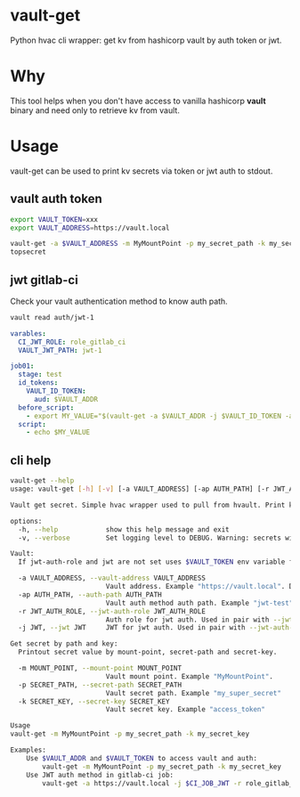 # vault-get
Python hvac cli wrapper: get kv from hashicorp vault by auth token or jwt. 

# Why
This tool helps when you don't have access to vanilla hashicorp **vault** binary and need only to retrieve kv from vault.

# Usage

vault-get can be used to print kv secrets via token or jwt auth to stdout.

## vault auth token

```bash
export VAULT_TOKEN=xxx
export VAULT_ADDRESS=https://vault.local

vault-get -a $VAULT_ADDRESS -m MyMountPoint -p my_secret_path -k my_secret_key
topsecret
```

## jwt gitlab-ci
Check your vault authentication method to know auth path.

```bash
vault read auth/jwt-1
```

```yaml
varables:
  CI_JWT_ROLE: role_gitlab_ci
  VAULT_JWT_PATH: jwt-1

job01:
  stage: test
  id_tokens:
    VAULT_ID_TOKEN:
      aud: $VAULT_ADDR
  before_script:
    - export MY_VALUE="$(vault-get -a $VAULT_ADDR -j $VAULT_ID_TOKEN -ap $VAULT_JWT_PATH -r $CI_JWT_ROLE -m MyMountPoint -p my_secret_path -k my_secret_key)"
  script:
    - echo $MY_VALUE

```


## cli help

```bash
vault-get --help
usage: vault-get [-h] [-v] [-a VAULT_ADDRESS] [-ap AUTH_PATH] [-r JWT_AUTH_ROLE] [-j JWT] -m MOUNT_POINT -p SECRET_PATH -k SECRET_KEY

Vault get secret. Simple hvac wrapper used to pull from hvault. Print kv-secret from vault to stdout.

options:
  -h, --help            show this help message and exit
  -v, --verbose         Set logging level to DEBUG. Warning: secrets will be revealed.

Vault:
  If jwt-auth-role and jwt are not set uses $VAULT_TOKEN env variable for auth.

  -a VAULT_ADDRESS, --vault-address VAULT_ADDRESS
                        Vault address. Example "https://vault.local". Default="https://127.0.0.1"
  -ap AUTH_PATH, --auth-path AUTH_PATH
                        Vault auth method auth path. Example "jwt-test". Default="jwt"
  -r JWT_AUTH_ROLE, --jwt-auth-role JWT_AUTH_ROLE
                        Auth role for jwt auth. Used in pair with --jwt.
  -j JWT, --jwt JWT     JWT for jwt auth. Used in pair with --jwt-auth-role.

Get secret by path and key:
  Printout secret value by mount-point, secret-path and secret-key.

  -m MOUNT_POINT, --mount-point MOUNT_POINT
                        Vault mount point. Example "MyMountPoint".
  -p SECRET_PATH, --secret-path SECRET_PATH
                        Vault secret path. Example "my_super_secret"
  -k SECRET_KEY, --secret-key SECRET_KEY
                        Vault secret key. Example "access_token"

Usage 
vault-get -m MyMountPoint -p my_secret_path -k my_secret_key

Examples:
    Use $VAULT_ADDR and $VAULT_TOKEN to access vault and auth:
        vault-get -m MyMountPoint -p my_secret_path -k my_secret_key
    Use JWT auth method in gitlab-ci job:
        vault-get -a https://vault.local -j $CI_JOB_JWT -r role_gitlab_ci -m MyMountPoint -p my_secret_path -k my_secret_key
```


